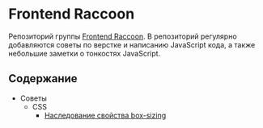 # Frontend Raccoon
Репозиторий группы [Frontend Raccoon](http://vk.com/jsraccoon). В репозиторий регулярно добавляются советы по верстке и написанию JavaScript кода, а также небольшие заметки о тонкостях JavaScript.

## Содержание
* Советы
	* CSS
		* [Наследование свойства box-sizing](/advices/box_sizing/box_sizing.md)
